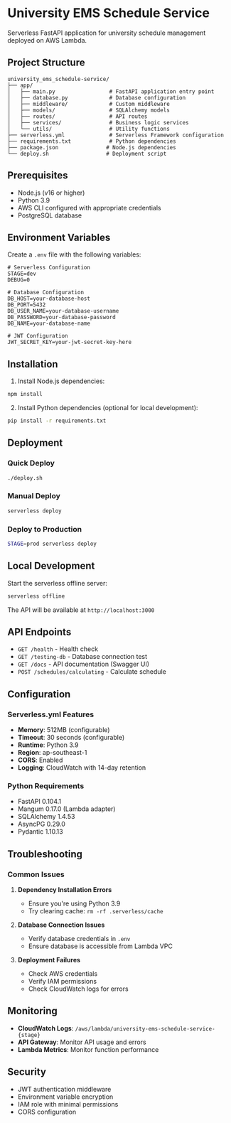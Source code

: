 # University EMS Schedule Service

Serverless FastAPI application for university schedule management deployed on AWS Lambda.

## Project Structure

```
university_ems_schedule-service/
├── app/
│   ├── main.py                 # FastAPI application entry point
│   ├── database.py             # Database configuration
│   ├── middleware/             # Custom middleware
│   ├── models/                 # SQLAlchemy models
│   ├── routes/                 # API routes
│   ├── services/               # Business logic services
│   └── utils/                  # Utility functions
├── serverless.yml              # Serverless Framework configuration
├── requirements.txt            # Python dependencies
├── package.json               # Node.js dependencies
└── deploy.sh                  # Deployment script
```

## Prerequisites

- Node.js (v16 or higher)
- Python 3.9
- AWS CLI configured with appropriate credentials
- PostgreSQL database

## Environment Variables

Create a `.env` file with the following variables:

```env
# Serverless Configuration
STAGE=dev
DEBUG=0

# Database Configuration
DB_HOST=your-database-host
DB_PORT=5432
DB_USER_NAME=your-database-username
DB_PASSWORD=your-database-password
DB_NAME=your-database-name

# JWT Configuration
JWT_SECRET_KEY=your-jwt-secret-key-here
```

## Installation

1. Install Node.js dependencies:

```bash
npm install
```

2. Install Python dependencies (optional for local development):

```bash
pip install -r requirements.txt
```

## Deployment

### Quick Deploy

```bash
./deploy.sh
```

### Manual Deploy

```bash
serverless deploy
```

### Deploy to Production

```bash
STAGE=prod serverless deploy
```

## Local Development

Start the serverless offline server:

```bash
serverless offline
```

The API will be available at `http://localhost:3000`

## API Endpoints

- `GET /health` - Health check
- `GET /testing-db` - Database connection test
- `GET /docs` - API documentation (Swagger UI)
- `POST /schedules/calculating` - Calculate schedule

## Configuration

### Serverless.yml Features

- **Memory**: 512MB (configurable)
- **Timeout**: 30 seconds (configurable)
- **Runtime**: Python 3.9
- **Region**: ap-southeast-1
- **CORS**: Enabled
- **Logging**: CloudWatch with 14-day retention

### Python Requirements

- FastAPI 0.104.1
- Mangum 0.17.0 (Lambda adapter)
- SQLAlchemy 1.4.53
- AsyncPG 0.29.0
- Pydantic 1.10.13

## Troubleshooting

### Common Issues

1. **Dependency Installation Errors**

   - Ensure you're using Python 3.9
   - Try clearing cache: `rm -rf .serverless/cache`

2. **Database Connection Issues**

   - Verify database credentials in `.env`
   - Ensure database is accessible from Lambda VPC

3. **Deployment Failures**
   - Check AWS credentials
   - Verify IAM permissions
   - Check CloudWatch logs for errors

## Monitoring

- **CloudWatch Logs**: `/aws/lambda/university-ems-schedule-service-{stage}`
- **API Gateway**: Monitor API usage and errors
- **Lambda Metrics**: Monitor function performance

## Security

- JWT authentication middleware
- Environment variable encryption
- IAM role with minimal permissions
- CORS configuration
